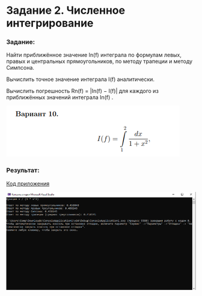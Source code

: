 # Задание 2. Численное интегрирование

### Задание:

Найти приближённое значение In(f) интеграла по
формулам левых, правых и центральных прямоугольников, по методу трапеции и методу Симпсона.

Вычислить точное значение интеграла I(f) аналитически.

Вычислить погрешность Rn(f) = |In(f) − I(f)| для каждого из приближённых значений интеграла In(f) .

![](work.PNG)

### Результат:

[Код приложения](main.cpp)

![](result.PNG)